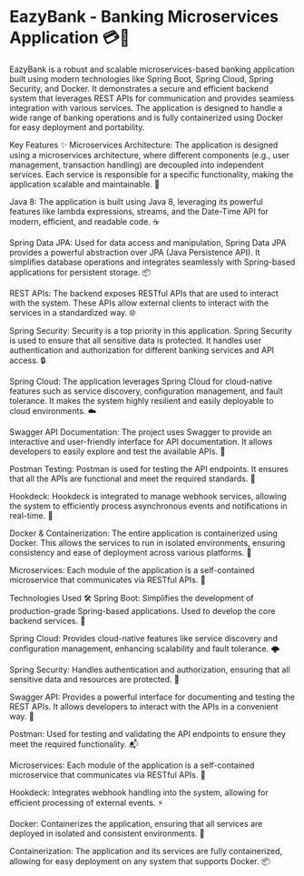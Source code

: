 <h1>EazyBank - Banking Microservices Application 💳🏦</h1>


EazyBank is a robust and scalable microservices-based banking application built using modern technologies like Spring Boot, Spring Cloud, Spring Security, and Docker. 
It demonstrates a secure and efficient backend system that leverages REST APIs for communication and provides seamless integration with various services. 
The application is designed to handle a wide range of banking operations and is fully containerized using Docker for easy deployment and portability.

Key Features ✨
Microservices Architecture: The application is designed using a microservices architecture, where different components (e.g., user management, transaction handling) are decoupled into independent services. 
Each service is responsible for a specific functionality, making the application scalable and maintainable. 🔧

Java 8: The application is built using Java 8, leveraging its powerful features like lambda expressions, streams, and the Date-Time API for modern, efficient, and readable code. ☕️

Spring Data JPA: Used for data access and manipulation, Spring Data JPA provides a powerful abstraction over JPA (Java Persistence API). It simplifies database operations and integrates seamlessly with Spring-based applications for persistent storage. 📦

REST APIs: The backend exposes RESTful APIs that are used to interact with the system. These APIs allow external clients to interact with the services in a standardized way. 🌐

Spring Security: Security is a top priority in this application. Spring Security is used to ensure that all sensitive data is protected. It handles user authentication and authorization for different banking services and API access. 🔒

Spring Cloud: The application leverages Spring Cloud for cloud-native features such as service discovery, configuration management, and fault tolerance. It makes the system highly resilient and easily deployable to cloud environments. ☁️

Swagger API Documentation: The project uses Swagger to provide an interactive and user-friendly interface for API documentation. It allows developers to easily explore and test the available APIs. 📖

Postman Testing: Postman is used for testing the API endpoints. It ensures that all the APIs are functional and meet the required standards. 🧪

Hookdeck: Hookdeck is integrated to manage webhook services, allowing the system to efficiently process asynchronous events and notifications in real-time. 🔄

Docker & Containerization: The entire application is containerized using Docker. This allows the services to run in isolated environments, ensuring consistency and ease of deployment across various platforms. 🐳

Microservices: Each module of the application is a self-contained microservice that communicates via RESTful APIs. 🧩

Technologies Used 🛠️
Spring Boot: Simplifies the development of production-grade Spring-based applications. Used to develop the core backend services. 🚀

Spring Cloud: Provides cloud-native features like service discovery and configuration management, enhancing scalability and fault tolerance. 🌩️

Spring Security: Handles authentication and authorization, ensuring that all sensitive data and resources are protected. 🔑

Swagger API: Provides a powerful interface for documenting and testing the REST APIs. It allows developers to interact with the APIs in a convenient way. 📑

Postman: Used for testing and validating the API endpoints to ensure they meet the required functionality. 📬

Microservices: Each module of the application is a self-contained microservice that communicates via RESTful APIs. 🧩

Hookdeck: Integrates webhook handling into the system, allowing for efficient processing of external events. ⚡

Docker: Containerizes the application, ensuring that all services are deployed in isolated and consistent environments. 🐳

Containerization: The application and its services are fully containerized, allowing for easy deployment on any system that supports Docker. 📦

